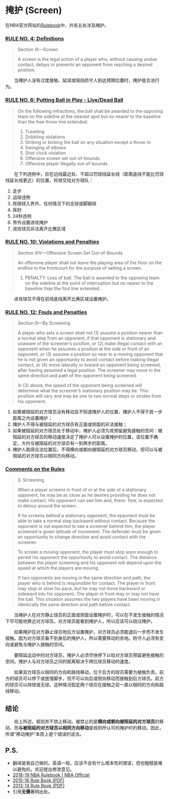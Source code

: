 # 掩护 (Screen)

在NBA官方网站的[Rulebook](https://official.nba.com/rulebook/)中，共有五处涉及掩护。

### [RULE NO. 4: Definitions](https://official.nba.com/rule-no-4-definitions/#screen)

> Section IX—Screen
>
> A screen is the legal action of a player who, without causing undue contact, delays or prevents an opponent from reaching a desired position.

　　当掩护人没有过度接触、延误或阻挡防守人到达预期位置时，掩护是合法行为。

### [RULE NO. 6: Putting Ball in Play - Live/Dead Ball](https://official.nba.com/rule-no-6-putting-ball-in-play-live-dead-ball/)

> On the following infractions, the ball shall be awarded to the opposing team on the sideline at the nearest spot but no nearer to the baseline than the free throw line extended:
> 1. Traveling
> 2. Dribbling violations
> 3. Striking or kicking the ball on any situation except a throw-in
> 4. Swinging of elbows
> 5. Shot clock violation
> 6. Offensive screen set out-of-bounds
> 7. Offensive player illegally out-of-bounds

　　在下列违例中，应在边线最近处、不超过罚球线延长线（距离底线不能比罚球线延长线更近）的位置，将球交给对方球队：
1. 走步
2. 运球违例
3. 除掷球入界外、任何情况下的击球或脚踢球
4. 挥肘
5. 24秒违例
6. 界外设置进攻掩护
7. 进攻球员非法离开比赛区域

### [RULE NO. 10: Violations and Penalties](https://official.nba.com/rule-no-10-violations-and-penalties/)

> Section XIV—Offensive Screen Set Out-of-Bounds
>
> An offensive player shall not leave the playing area of the floor on the endline in the frontcourt for the purpose of setting a screen.
>
> 1. PENALTY: Loss of ball. The ball is awarded to the opposing team on the sideline at the point of interruption but no nearer to the baseline than the foul line extended.

　　进攻球员不得在前场底线离开比赛区域设置掩护。

### [RULE NO. 12: Fouls and Penalties](https://official.nba.com/rule-no-12-fouls-and-penalties/#byscreening)

> Section III—By Screening
>
> A player who sets a screen shall not (1) assume a position nearer than a normal step from an opponent, if that opponent is stationary and unaware of the screener’s position, or (2) make illegal contact with an opponent when he assumes a position at the side or front of an opponent, or (3) assume a position so near to a moving opponent that he is not given an opportunity to avoid contact before making illegal contact, or (4) move laterally or toward an opponent being screened, after having assumed a legal position. The screener may move in the same direction and path of the opponent being screened.
>
> In (3) above, the speed of the opponent being screened will determine what the screener’s stationary position may be. This position will vary and may be one to two normal steps or strides from his opponent.

1. 如果被阻延的对方球员没有移动且不知道掩护人的位置，掩护人不得于其一步距离之内设置掩护；
2. 掩护人不得与被阻延的对方球员有正面或侧面的非法接触；
3. 如果被阻延的对方球员处于移动中，掩护人必须为其预留避免接触的空间：被阻延的对方球员的移动速度决定了掩护人可以设置掩护的位置，该位置不确定，大约与被阻延的对方球员有一到两步的距离。
4. 掩护人取得合法位置后，不得横向或朝向被阻延的对方球员移动，但可以与被阻延的对方球员以相同方向移动。

### [Comments on the Rules](https://official.nba.com/comments-on-the-rules/#contact)

> 3\. Screening
>
> When a player screens in front of or at the side of a stationary opponent, he may be as close as he desires providing he does not make contact. His opponent can see him and, there- fore, is expected to detour around the screen.
>
> If he screens behind a stationary opponent, the opponent must be able to take a normal step backward without contact. Because the opponent is not expected to see a screener behind him, the player screened is given latitude of movement. The defender must be given an opportunity to change direction and avoid contact with the screener.
>
> To screen a moving opponent, the player must stop soon enough to permit his opponent the opportunity to avoid contact. The distance between the player screening and his opponent will depend upon the speed at which the players are moving.
>
> If two opponents are moving in the same direction and path, the player who is behind is responsible for contact. The player in front may stop or slow his pace, but he may not move backward or sideward into his opponent. The player in front may or may not have the ball. This situation assumes the two players have been moving in identically the same direction and path before contact.

　　当掩护人在对方静止球员的正面或侧面设置掩护时，可以在不发生接触的情况下尽可能地靠近对方球员。对方球员能看到掩护人，所以应该可以绕过掩护。

　　如果掩护在对方静止球员地后方设置掩护，对方球员必须能退后一步而不发生接触。因为对方球员看不到身后的掩护人，所以需要移动的余地。防守人必须有变向或避免与掩护人接触的空间。

　　要阻延运动中的对方球员，掩护人必须尽快停下以给对方球员预留避免接触的空间。掩护人与对方球员之间的距离取决于两位球员移动的速度。

　　如果双方球员以相同的方向和路线移动，位于后方的球员需要为接触负责。前方的球员可以停下或放慢脚步，但不可以向后或侧向移动而接触到后方球员。前方的球员可以持球或无球。这种情况假定两个球员在接触之前一直以相同的方向和路线移动。

## 结论

　　综上所述，规则并不禁止移动。被禁止的是**横向或朝向被阻延的对方球员**的移动，而**与被阻延的对方球员以相同方向移动**是规则所认可的掩护时的移动。因此，所谓“移动掩护”本质上是个错误的说法。

## P.S.

- 翻译是我自己做的。英语一般，应该不会有什么根本性的错误，但也粗糙是难以避免的。欢迎提出修改意见。
- [2018-19 NBA Rulebook | NBA Official](https://official.nba.com/rulebook/)
- [2015-16 Rule Book (PDF)](https://turnernbahangtime.files.wordpress.com/2015/11/official-nba-rule-book-2015-16.pdf)
- [2013-14 Rule Book (PDF)](https://www.nba.com/media/dleague/1314-nba-rule-book.pdf)
- 引用**无需**著明出处。